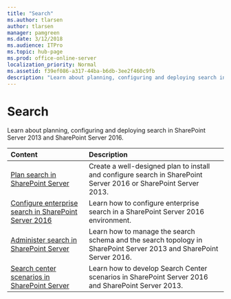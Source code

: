 ```yaml
---
title: "Search"
ms.author: tlarsen
author: tlarsen
manager: pamgreen
ms.date: 3/12/2018
ms.audience: ITPro
ms.topic: hub-page
ms.prod: office-online-server
localization_priority: Normal
ms.assetid: f39ef086-a317-44ba-b6db-3ee2f460c9fb
description: "Learn about planning, configuring and deploying search in SharePoint Server 2013 and SharePoint Server 2016."
---
```


# Search

Learn about planning, configuring and deploying search in SharePoint Server 2013 and SharePoint Server 2016.
  
|**Content**|**Description**|
|:-----|:-----|
|[Plan search in SharePoint Server](search-planning.md) <br/> |Create a well-designed plan to install and configure search in SharePoint Server 2016 or SharePoint Server 2013.  <br/> |
|[Configure enterprise search in SharePoint Server 2016](configure-search.md) <br/> |Learn how to configure enterprise search in a SharePoint Server 2016 environment.  <br/> |
|[Administer search in SharePoint Server](search-administration.md) <br/> |Learn how to manage the search schema and the search topology in SharePoint Server 2013 and SharePoint Server 2016.  <br/> |
|[Search center scenarios in SharePoint Server](search-center-scenarios.md) <br/> |Learn how to develop Search Center scenarios in SharePoint Server 2016 and SharePoint Server 2013.  <br/> |
   

